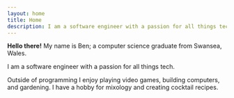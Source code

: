 ```yaml
---
layout: home
title: Home
description: I am a software engineer with a passion for all things tech.
---
```


**Hello there!** My name is Ben; a computer science graduate from Swansea, Wales.

I am a software engineer with a passion for all things tech.

Outside of programming I enjoy playing video games, building computers, and gardening. I have a hobby for mixology and creating cocktail recipes.
